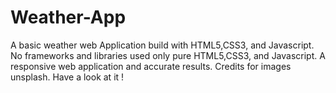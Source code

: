 # Weather-App
A basic weather web Application build with HTML5,CSS3, and Javascript.
No frameworks and libraries used only pure HTML5,CSS3, and Javascript.
A responsive web application and accurate results.
Credits for images unsplash.
Have a look at it !
